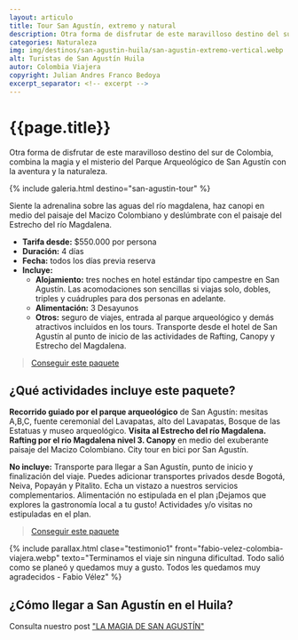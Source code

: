 ```yaml
---
layout: articulo
title: Tour San Agustín, extremo y natural
description: Otra forma de disfrutar de este maravilloso destino del sur de Colombia, combina la magia y el misterio del Parque Arqueológico de San Agustín
categories: Naturaleza
img: img/destinos/san-agustin-huila/san-agustin-extremo-vertical.webp
alt: Turistas de San Agustín Huila
autor: Colombia Viajera
copyright: Julian Andres Franco Bedoya
excerpt_separator: <!-- excerpt -->
---
```


# {{page.title}}

Otra forma de disfrutar de este maravilloso destino del sur de Colombia, combina la magia y el misterio del Parque Arqueológico de San Agustín con la aventura y la naturaleza.

<!-- excerpt -->

<!-- Esta sección toma las fotos de los nombres que aparecen en el archivo san-agustin-tour.yml. Si deseas cambiar fotos, solamente cambias la ruta en ese archivo con el nombre de la nueva foto. Recuerda adaptar los tamaños igual al resto de las imágenes -->
{% include galeria.html destino="san-agustin-tour" %}

Siente la adrenalina sobre las aguas del río magdalena, haz canopi en medio del paisaje del Macizo Colombiano y deslúmbrate con el paisaje del Estrecho del río Magdalena.

* **Tarifa desde:** $550.000 por persona
* **Duración:** 4 días
* **Fecha:** todos los días previa reserva
* **Incluye:**
  * **Alojamiento:** tres noches en hotel estándar tipo campestre en San Agustín.  Las acomodaciones son sencillas si viajas solo, dobles, triples y cuádruples para dos personas en adelante.
  * **Alimentación:** 3 Desayunos
  * **Otros:** seguro de viajes, entrada al parque arqueológico y demás atractivos incluidos en los tours. Transporte desde el hotel de San Agustín al punto de inicio de las actividades de Rafting, Canopy y Estrecho del Magdalena.

>[Conseguir este paquete](https://api.whatsapp.com/send?phone=+573209673925&text=Hola.%20Me%20encantar%C3%ADa%20saber%20m%C3%A1s%20sobre%20este%20paquete:%20San%20Agust%C3%ADn%20Extremo)

## ¿Qué actividades incluye este paquete?

**Recorrido guiado por el parque arqueológico** de San Agustín: mesitas A,B,C, fuente ceremonial del Lavapatas, alto del Lavapatas, Bosque de las Estatuas y museo arqueológico. **Visita al Estrecho del río Magdalena. Rafting por el río Magdalena nivel 3. Canopy** en medio del exuberante paisaje del Macizo Colombiano. City tour en bici por San Agustín.

**No incluye:** Transporte para llegar a San Agustín, punto de inicio y finalización del viaje. Puedes adicionar transportes privados desde Bogotá, Neiva, Popayán y Pitalito. Echa un vistazo a nuestros servicios complementarios. Alimentación no estipulada en el plan ¡Dejamos que explores la gastronomía local a tu gusto! Actividades y/o visitas no estipuladas en el plan.

>[Conseguir este paquete](https://api.whatsapp.com/send?phone=+573209673925&text=Hola.%20Me%20encantar%C3%ADa%20saber%20m%C3%A1s%20sobre%20este%20paquete:%20San%20Agust%C3%ADn%20Extremo)

{% include parallax.html clase="testimonio1" front="fabio-velez-colombia-viajera.webp" texto="Terminamos el viaje sin ninguna dificultad. Todo salió como se planeó y quedamos muy a gusto. Todos les quedamos muy agradecidos - Fabio Vélez" %}

## ¿Cómo llegar a San Agustín en el Huila?

Consulta nuestro post ["LA MAGIA DE SAN AGUSTÍN"]({{site.baseurl}}/san-agustin/)
